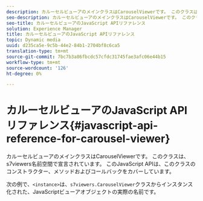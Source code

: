 ```yaml
---
description: カルーセルビューアのメインクラスはCarouselViewerです。 このクラスは、s7viewers名前空間で宣言されています。 このJavaScript APIは、このクラスのコンストラクター、メソッドおよびコールバックをカバーしています。
seo-description: カルーセルビューアのメインクラスはCarouselViewerです。 このクラスは、s7viewers名前空間で宣言されています。 このJavaScript APIは、このクラスのコンストラクター、メソッドおよびコールバックをカバーしています。
seo-title: カルーセルビューアのJavaScript APIリファレンス
solution: Experience Manager
title: カルーセルビューアのJavaScript APIリファレンス
topic: Dynamic media
uuid: d235ca5e-9c5b-44e2-84b1-2704bf8c6ca5
translation-type: tm+mt
source-git-commit: 7bc7b3a86fbcdc57cfdc31745fae3afc06e44b15
workflow-type: tm+mt
source-wordcount: '126'
ht-degree: 0%

---
```



# カルーセルビューアのJavaScript APIリファレンス{#javascript-api-reference-for-carousel-viewer}

カルーセルビューアのメインクラスはCarouselViewerです。 このクラスは、s7viewers名前空間で宣言されています。 このJavaScript APIは、このクラスのコンストラクター、メソッドおよびコールバックをカバーしています。

次の例で、`<instance>`は、`s7viewers.CarouselViewer`クラスからインスタンス化された、JavaScriptビューアオブジェクトの実際の名前です。
